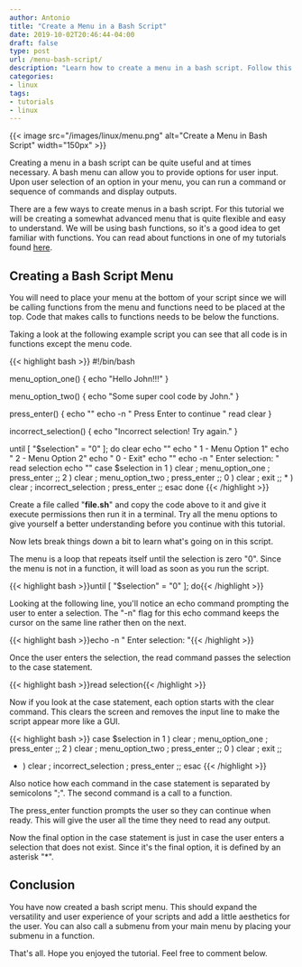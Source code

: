 ```yaml
---
author: Antonio
title: "Create a Menu in a Bash Script"
date: 2019-10-02T20:46:44-04:00
draft: false
type: post
url: /menu-bash-script/
description: "Learn how to create a menu in a bash script. Follow this tutorial to learn how to create menus that will add more versatility and a better user experience for your bash scripts."
categories:
- linux
tags:
- tutorials
- linux
---
```


{{< image src="/images/linux/menu.png" alt="Create a Menu in Bash Script" width="150px" >}}

Creating a menu in a bash script can be quite useful and at times necessary. A bash menu can allow you to provide options for user input. Upon user selection of an option in your menu, you can run a command or sequence of commands and display outputs.

<!--more-->

There are a few ways to create menus in a bash script. For this tutorial we will be creating a somewhat advanced menu that is quite flexible and easy to understand. We will be using bash functions, so it's a good idea to get familiar with functions. You can read about functions in one of my tutorials found <a href="https://techstop.github.io/bash-functions/">here</a>.

<!--adsense-->

## **Creating a Bash Script Menu**

You will need to place your menu at the bottom of your script since we will be calling functions from the menu and functions need to be placed at the top. Code that makes calls to functions needs to be below the functions.

Taking a look at the following example script you can see that all code is in functions except the menu code.

{{< highlight bash >}}
#!/bin/bash

menu_option_one() {
  echo "Hello John!!!"
}

menu_option_two() {
  echo "Some super cool code by John."
}

press_enter() {
  echo ""
  echo -n "	Press Enter to continue "
  read
  clear
}

incorrect_selection() {
  echo "Incorrect selection! Try again."
}

until [ "$selection" = "0" ]; do
  clear
  echo ""
  echo "    	1  -  Menu Option 1"
  echo "    	2  -  Menu Option 2"
  echo "    	0  -  Exit"
  echo ""
  echo -n "  Enter selection: "
  read selection
  echo ""
  case $selection in
    1 ) clear ; menu_option_one ; press_enter ;;
    2 ) clear ; menu_option_two ; press_enter ;;
    0 ) clear ; exit ;;
    * ) clear ; incorrect_selection ; press_enter ;;
  esac
done
{{< /highlight >}}

Create a file called "**file.sh**" and copy the code above to it and give it execute permissions then run it in a terminal. Try all the menu options to give yourself a better understanding before you continue with this tutorial.

Now lets break things down a bit to learn what's going on in this script.

The menu is a loop that repeats itself until the selection is zero "0". Since the menu is not in a function, it will load as soon as you run the script.

{{< highlight bash >}}until [ "$selection" = "0" ]; do{{< /highlight >}}

Looking at the following line, you'll notice an echo command prompting the user to enter a selection. The "-n" flag for this echo command keeps the cursor on the same line rather then on the next.

{{< highlight bash >}}echo -n "  Enter selection: "{{< /highlight >}}

Once the user enters the selection, the read command passes the selection to the case statement.

{{< highlight bash >}}read selection{{< /highlight >}}

Now if you look at the case statement, each option starts with the clear command. This clears the screen and removes the input line to make the script appear more like a GUI.

{{< highlight bash >}}
case $selection in
  1 ) clear ; menu_option_one ; press_enter ;;
  2 ) clear ; menu_option_two ; press_enter ;;
  0 ) clear ; exit ;;
  * ) clear ; incorrect_selection ; press_enter ;;
esac
{{< /highlight >}}

Also notice how each command in the case statement is separated by semicolons ";". The second command is a call to a function.

<!--adsense-->

The press_enter function prompts the user so they can continue when ready. This will give the user all the time they need to read any output.

Now the final option in the case statement is just in case the user enters a selection that does not exist. Since it's the final option, it is defined by an asterisk "*".

## **Conclusion**

You have now created a bash script menu. This should expand the versatility and user experience of your scripts and add a little aesthetics for the user. You can also call a submenu from your main menu by placing your submenu in a function.

That's all. Hope you enjoyed the tutorial. Feel free to comment below.
